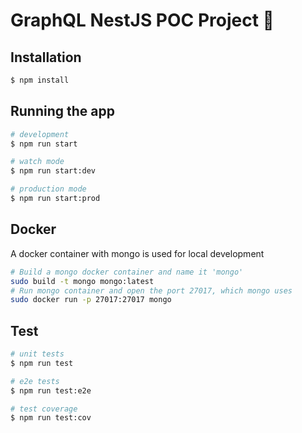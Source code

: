 # GraphQL NestJS POC Project 🚀

## Installation

```bash
$ npm install
```

## Running the app

```bash
# development
$ npm run start

# watch mode
$ npm run start:dev

# production mode
$ npm run start:prod
```

## Docker
A docker container with mongo is used for local development
```bash
# Build a mongo docker container and name it 'mongo'
sudo build -t mongo mongo:latest
# Run mongo container and open the port 27017, which mongo uses
sudo docker run -p 27017:27017 mongo
```


## Test

```bash
# unit tests
$ npm run test

# e2e tests
$ npm run test:e2e

# test coverage
$ npm run test:cov
```
